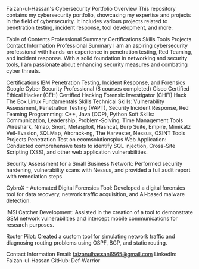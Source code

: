 Faizan-ul-Hassan's Cybersecurity Portfolio
Overview
This repository contains my cybersecurity portfolio, showcasing my expertise and projects in the field of cybersecurity. It includes various projects related to penetration testing, incident response, tool development, and more.

Table of Contents
Professional Summary
Certifications
Skills
Tools
Projects
Contact Information
Professional Summary
I am an aspiring cybersecurity professional with hands-on experience in penetration testing, Red Teaming, and incident response. With a solid foundation in networking and security tools, I am passionate about enhancing security measures and combating cyber threats.

Certifications
IBM Penetration Testing, Incident Response, and Forensics
Google Cyber Security Professional (8 courses completed)
Cisco Certified Ethical Hacker (CEH)
Certified Hacking Forensic Investigator (CHFI)
Hack The Box Linux Fundamentals
Skills
Technical Skills: Vulnerability Assessment, Penetration Testing (VAPT), Security Incident Response, Red Teaming
Programming: C++, Java (OOP), Python
Soft Skills: Communication, Leadership, Problem-Solving, Time Management
Tools
Wireshark, Nmap, Snort, Metasploit, Hashcat, Burp Suite, Empire, Mimikatz
Veil-Evasion, SQLMap, Aircrack-ng, The Harvester, Nessus, OSINT Tools
Projects
Penetration Test on ecomsolutionsplus Web Application: Conducted comprehensive tests to identify SQL injection, Cross-Site Scripting (XSS), and other web application vulnerabilities.

Security Assessment for a Small Business Network: Performed security hardening, vulnerability scans with Nessus, and provided a full audit report with remediation steps.

CybroX - Automated Digital Forensics Tool: Developed a digital forensics tool for data recovery, network traffic acquisition, and AI-based malware detection.

IMSI Catcher Development: Assisted in the creation of a tool to demonstrate GSM network vulnerabilities and intercept mobile communications for research purposes.

Router Pilot: Created a custom tool for simulating network traffic and diagnosing routing problems using OSPF, BGP, and static routing.

Contact Information
Email: faizanulhassan6565@gmail.com
LinkedIn: Faizan-ul-Hassan
GitHub: Def-Warrior
